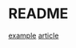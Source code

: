 # README

[example](https://github.com/prashantv/gostub)
[article](https://studygolang.com/articles/17868)
